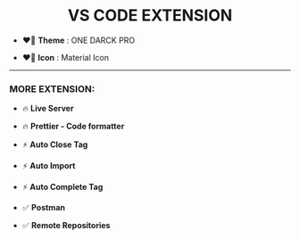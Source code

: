 <h1 align="center">VS CODE EXTENSION</h1>


- ❤️‍🔥 **Theme** : ONE DARCK PRO

- ❤️‍🔥 **Icon** : Material Icon

________________________________________________________________
<h3 color="red">MORE EXTENSION:</h3>

- 🔥 **Live Server**

- 🔥 **Prettier - Code formatter**

- ⚡ **Auto Close Tag**
  
- ⚡ **Auto Import**
  
- ⚡ **Auto Complete Tag**

- ✅ **Postman**
  
- ✅ **Remote Repositories**
  
  

